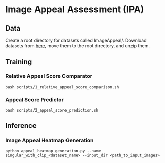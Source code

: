 # Image Appeal Assessment (IPA)

## Data
Create a root directory for datasets called ImageAppeal/. Download datasets from [here](https://www.dropbox.com/sh/t7kpyqtro7f6pgs/AAD-ayQg9ZarI0-UM8v4h6k2a?dl=0), move them to the root directory, and unzip them.

## Training

### Relative Appeal Score Comparator

```
bash scripts/1_relative_appeal_score_comparison.sh
```

### Appeal Score Predictor

```
bash scripts/2_appeal_score_prediction.sh
```

## Inference

### Image Appeal Heatmap Generation

```
python appeal_heatmap_generation.py --name singular_with_clip_<dataset_name> --input_dir <path_to_input_images> 
```
